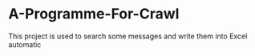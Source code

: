 # A-Programme-For-Crawl
This project is used to search some messages and write them into Excel automatic
